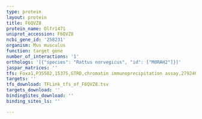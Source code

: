 ```yaml
---
type: protein
layout: protein
title: F6QVZ8
protein_name: Olfr1471
uniprot_accession: F6QVZ8
ncbi_gene_id: '258231'
organism: Mus musculus
function: target gene
number_of_interactions: '1'
orthologs: '[{"species": "Rattus norvegicus", "id": ["M0RAH2"]}]'
jaspar_matrices: ''
tfs: Foxa1,P35582,15375,GTRD,chromatin immunoprecipitation assay,27924024%5Buid%5D,No
targets: ''
tfs_download: TFLink_tfs_of_F6QVZ8.tsv
targets_download: ''
bindingSites_download: ''
binding_sites_ls: ''

---
```

